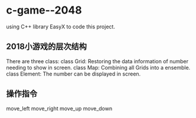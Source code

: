 # c-game--2048
using C++ library EasyX to code this project.

## 2018小游戏的层次结构 
There are three class:
class Grid: Restoring the data information of number needing to show in screen.
class Map: Combining all Grids into a ensemble.
class Element: The number can be displayed in screen.

## 操作指令
move_left move_right move_up move_down
